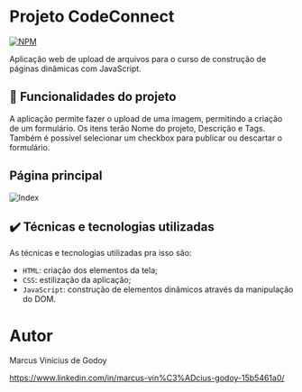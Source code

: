# Projeto CodeConnect
[![NPM](https://img.shields.io/npm/l/react)](https://github.com/MarcusViniciusGodoy/Desafio-Componentes-e-Inje-o-de-depend-ncia/blob/main/LICENSE)

Aplicação web de upload de arquivos para o curso de construção de páginas dinâmicas com JavaScript.

## 🔨 Funcionalidades do projeto

A aplicação permite fazer o upload de uma imagem, permitindo a criação de um formulário. Os itens terão Nome do projeto, Descrição e Tags. Também é possível selecionar um checkbox para publicar ou descartar o formulário.

## Página principal
![Index](https://github.com/MarcusViniciusGodoy/assets/blob/main/Capturar.PNG)


## ✔️ Técnicas e tecnologias utilizadas

As técnicas e tecnologias utilizadas pra isso são:

- `HTML`: criação dos elementos da tela;
- `CSS`: estilização da aplicação;
- `JavaScript`: construção de elementos dinâmicos através da manipulação do DOM.

# Autor
Marcus Vinícius de Godoy 

https://www.linkedin.com/in/marcus-vin%C3%ADcius-godoy-15b5461a0/
